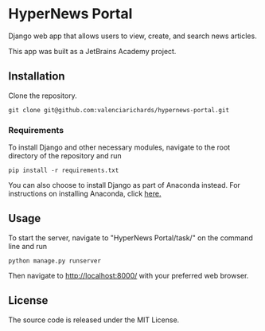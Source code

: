 # HyperNews Portal

Django web app that allows users to view, create, and search news articles.

This app was built as a JetBrains Academy project.


## Installation

Clone the repository.
```
git clone git@github.com:valenciarichards/hypernews-portal.git
```

### Requirements

To install Django and other necessary modules, navigate to the root directory of the repository and run

```
pip install -r requirements.txt
```

You can also choose to install Django as part of Anaconda instead. For instructions on installing Anaconda, click [here.](https://docs.anaconda.com/anaconda/install/index.html)


## Usage

To start the server, navigate to "HyperNews Portal/task/" on the command line and run

```
python manage.py runserver
```

Then navigate to [http://localhost:8000/](http://localhost:8000/) with your preferred web browser.


## License

The source code is released under the MIT License.
